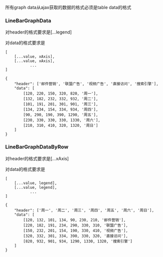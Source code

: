 所有graph data从ajax获取的数据的格式必须是table data的格式

### LineBarGraphData

对header的格式要求是[...legend]

对data的格式要求是

```
[
    [...value, xAxis],
    [...value, xAxis],
           ...
]

```

```
{
    "header": ['邮件营销', '联盟广告', '视频广告', '直接访问', '搜索引擎'],
    "data": [
        [120, 220, 150, 320, 820, '周一'],
        [132, 182, 232, 332, 932, '周二'],
        [101, 191, 201, 301, 901, '周三'],
        [134, 234, 154, 334, 934, '周四'],
        [90, 290, 190, 390, 1290, '周五'],
        [230, 330, 330, 330, 1330, '周六'],
        [210, 310, 410, 320, 1320, '周日']
    ]
}
```

### LineBarGraphDataByRow

对header的格式要求是[...xAxis]

对data的格式要求是

```
[
    [...value, legend],
    [...value, legend],
           ...
]

```

```
{
    "header": ['周一', '周二', '周三', '周四', '周五', '周六', '周日'],
    "data": [
        [120, 132, 101, 134, 90, 230, 210, '邮件营销'],
        [220, 182, 191, 234, 290, 330, 310, '联盟广告'],
        [150, 232, 201, 154, 190, 330, 410, '视频广告'],
        [320, 332, 301, 334, 390, 330, 320, '直接访问'],
        [820, 932, 901, 934, 1290, 1330, 1320, '搜索引擎']
    ]
}
```

